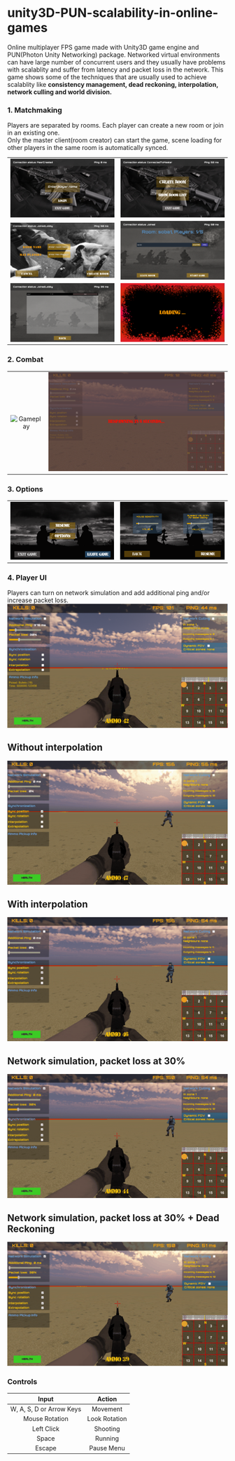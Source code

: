 # unity3D-PUN-scalability-in-online-games

Online multiplayer FPS game made with Unity3D game engine and PUN(Photon Unity Networking) package.
Networked virtual environments can have large number of concurrent users and they usually have problems with scalablity and suffer from 
latency and packet loss in the network.
This game shows some of the techniques that are usually used to achieve scalablity like **consistency management, dead reckoning,
interpolation, network culling and world division.**

<h3>1. Matchmaking</h3>
Players are separated by rooms. Each player can create a new room or join in an existing one. </br>
Only the master client(room creator) can start the game, scene loading for other players in the same room is automatically synced.

|                                                                  |                                                                  |
| :--------------------------------------------------------------: | :--------------------------------------------------------------: |
| <img  alt="Login" src="./Readme%20Resources/image/login.png"> | <img  alt="Matchmaking Options" src="./Readme%20Resources/image/matchmaking.png"> |
| <img  alt="New Room" src="./Readme%20Resources/image/new_room.png"> | <img  alt="Room Info" src="./Readme%20Resources/image/in_room.png"> |
| <img  alt="Room List" src="./Readme%20Resources/image/room_list.png"> | <img  alt="Loading" src="./Readme%20Resources/image/loading.png"> |

<h3>2. Combat</h3>

|                                                                  |                                                                  |
| :--------------------------------------------------------------: | :--------------------------------------------------------------: |
| ![Gameplay](Readme%20Resources/gif/combat.gif) | <img  alt="Matchmaking Options" src="./Readme%20Resources/image/respawning.png"> |

<h3>3. Options</h3>

|                                                                  |                                                                  |
| :--------------------------------------------------------------: | :--------------------------------------------------------------: |
| <img  alt="Pause Menu" src="./Readme%20Resources/image/pause_menu.png"> | <img  alt="Game Options" src="./Readme%20Resources/image/in_game_options.png"> |

<h3>4. Player UI</h3>
Players can turn on network simulation and add additional ping and/or increase packet loss. </br>


<img  alt="Player UI" src="./Readme%20Resources/image/player_ui.png">

## Without interpolation
![Gameplay](Readme%20Resources/gif/without_interpolation.gif)

## With interpolation
![Gameplay](Readme%20Resources/gif/with_interpolation.gif)

## Network simulation, packet loss at 30%
![Gameplay](Readme%20Resources/gif/network_simulation.gif)

## Network simulation, packet loss at 30% + Dead Reckoning
![Gameplay](Readme%20Resources/gif/extrapolation.gif)

<h3>Controls</h3>

|           Input          |     Action    |
|:------------------------:|:-------------:|
| W, A, S, D or Arrow Keys |    Movement   |
|      Mouse Rotation      | Look Rotation |
|        Left Click        |    Shooting   |
|           Space          |    Running    |
|          Escape          |   Pause Menu  |
